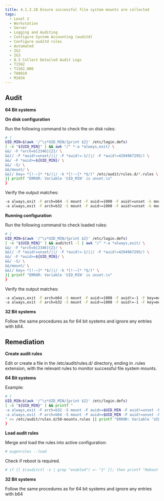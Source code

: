 ```yaml
---
title: 4.1.3.10 Ensure successful file system mounts are collected
tags:
  - Level 2
  - Workstation
  - Server
  - Logging and Auditing
  - Configure System Accounting (auditd)
  - Configure auditd rules
  - Automated
  - IG2
  - IG3
  - 8.5 Collect Detailed Audit Logs
  - T1562
  - T1562.006
  - TA0010
  - M1034
---
```


## Audit
**64 Bit systems**

**On disk configuration**

Run the following command to check the on disk rules:
```bash
# {
UID_MIN=$(awk '/^\s*UID_MIN/{print $2}' /etc/login.defs)
[ -n "${UID_MIN}" ] && awk "/^ *-a *always,exit/ \
&&/ -F *arch=b[2346]{2}/ \
&&(/ -F *auid!=unset/||/ -F *auid!=-1/||/ -F *auid!=4294967295/) \
&&/ -F *auid>=${UID_MIN}/ \
&&/ -S/ \
&&/mount/ \
&&(/ key= *[!-~]* *$/||/ -k *[!-~]* *$/)" /etc/audit/rules.d/*.rules \
|| printf "ERROR: Variable 'UID_MIN' is unset.\n"
}
```

Verify the output matches:
```bash
-a always,exit -F arch=b64 -S mount -F auid>=1000 -F auid!=unset -k mounts
-a always,exit -F arch=b32 -S mount -F auid>=1000 -F auid!=unset -k mounts
```

**Running configuration**

Run the following command to check loaded rules:
```bash
# {
UID_MIN=$(awk '/^\s*UID_MIN/{print $2}' /etc/login.defs)
[ -n "${UID_MIN}" ] && auditctl -l | awk "/^ *-a *always,exit/ \
&&/ -F *arch=b[2346]{2}/ \
&&(/ -F *auid!=unset/||/ -F *auid!=-1/||/ -F *auid!=4294967295/) \
&&/ -F *auid>=${UID_MIN}/ \
&&/ -S/ \
&&/mount/ \
&&(/ key= *[!-~]* *$/||/ -k *[!-~]* *$/)" \
|| printf "ERROR: Variable 'UID_MIN' is unset.\n"
}
```

Verify the output matches:
```bash
-a always,exit -F arch=b64 -S mount -F auid>=1000 -F auid!=-1 -F key=mounts
-a always,exit -F arch=b32 -S mount -F auid>=1000 -F auid!=-1 -F key=mounts
```

**32 Bit systems**

Follow the same procedures as for 64 bit systems and ignore any entries with b64.

## Remediation
**Create audit rules**

Edit or create a file in the /etc/audit/rules.d/ directory, ending in .rules extension, with the relevant rules to monitor successful file system mounts.

**64 Bit systems**

Example:
```bash
# {
UID_MIN=$(awk '/^\s*UID_MIN/{print $2}' /etc/login.defs)
[ -n "${UID_MIN}" ] && printf "
-a always,exit -F arch=b32 -S mount -F auid>=$UID_MIN -F auid!=unset -k mounts
-a always,exit -F arch=b64 -S mount -F auid>=$UID_MIN -F auid!=unset -k mounts
" >> /etc/audit/rules.d/50-mounts.rules || printf "ERROR: Variable 'UID_MIN' is unset.\n"
}
```

**Load audit rules**

Merge and load the rules into active configuration:
```bash
# augenrules --load
```

Check if reboot is required.
```bash
# if [[ $(auditctl -s | grep "enabled") =~ "2" ]]; then printf "Reboot required to load rules\n"; fi
```

**32 Bit systems**

Follow the same procedures as for 64 bit systems and ignore any entries with b64
